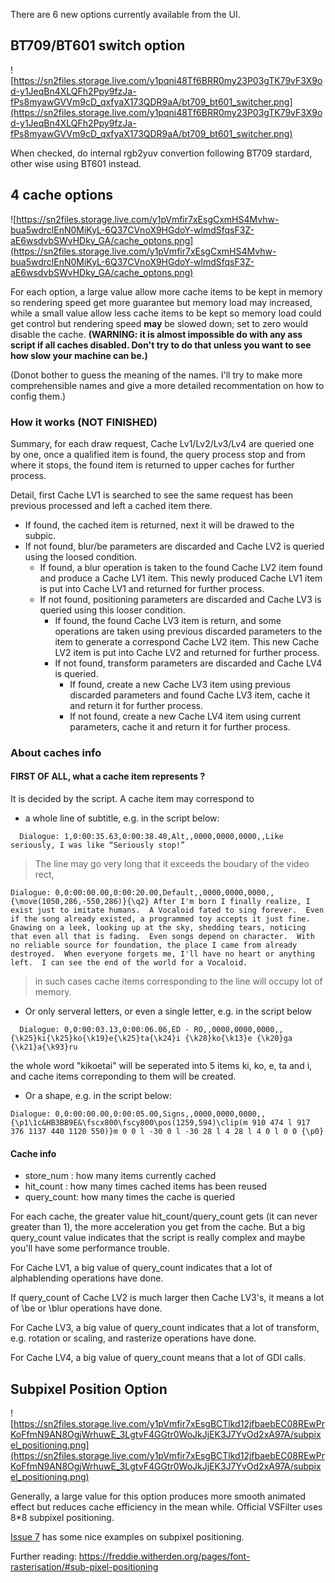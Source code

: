 There are 6 new options currently available from the UI.


## BT709/BT601 switch option ##

![https://sn2files.storage.live.com/y1pqni48Tf6BRR0my23P03gTK79vF3X9od-y1JeqBn4XLQFh2Ppy9fzJa-fPs8myawGVVm9cD_qxfyaX173QDR9aA/bt709_bt601_switcher.png](https://sn2files.storage.live.com/y1pqni48Tf6BRR0my23P03gTK79vF3X9od-y1JeqBn4XLQFh2Ppy9fzJa-fPs8myawGVVm9cD_qxfyaX173QDR9aA/bt709_bt601_switcher.png)

When checked, do internal rgb2yuv convertion following BT709 stardard, other wise using BT601 instead.
## 4 cache options ##

![https://sn2files.storage.live.com/y1pVmfir7xEsgCxmHS4Mvhw-bua5wdrclEnN0MiKyL-6Q37CVnoX9HGdoY-wlmdSfqsF3Z-aE6wsdvbSWvHDky_GA/cache_optons.png](https://sn2files.storage.live.com/y1pVmfir7xEsgCxmHS4Mvhw-bua5wdrclEnN0MiKyL-6Q37CVnoX9HGdoY-wlmdSfqsF3Z-aE6wsdvbSWvHDky_GA/cache_optons.png)

For each option, a large value allow more cache items to be kept in memory so rendering speed get more guarantee but memory load may increased, while a small value allow less cache items to be kept so memory load could get control but rendering speed **may** be slowed down; set to zero would disable the cache. **(WARNING: it is almost impossible do with any ass script if all caches disabled. Don't try to do that unless you want to see how slow your machine can be.)**

(Donot bother to guess the meaning of the names. I'll try to make more comprehensible names and give a more detailed recommentation on how to config them.)

### How it works (NOT FINISHED) ###
Summary, for each draw request, Cache Lv1/Lv2/Lv3/Lv4 are queried one by one, once a qualified item is found, the query process stop and from where it stops, the found item is returned to upper caches for further process.

Detail, first Cache LV1 is searched to see the same request has been previous processed and left a cached item there.
  * If found, the cached item is returned, next it will be drawed to the subpic.
  * If not found, blur/be parameters are discarded and Cache LV2 is queried using the loosed condition.
    * If found, a blur operation is taken to the found Cache LV2 item found and produce a Cache LV1 item. This newly produced Cache LV1 item is put into Cache LV1 and returned for further process.
    * If not found, positioning parameters are discarded and Cache LV3 is queried using this looser condition.
      * If found, the found Cache LV3 item is return, and some operations are taken using previous discarded parameters to the item to generate a correspond Cache LV2 item. This new Cache LV2 item is put into Cache LV2 and returned for further process.
      * If not found, transform parameters are discarded and Cache LV4 is queried.
        * If found, create a new Cache LV3 item using previous discarded parameters and found Cache LV3 item, cache it and return it for further process.
        * If not found, create a new Cache LV4 item using current parameters, cache it and return it for further process.

### About caches info ###

#### FIRST OF ALL, what a cache item represents ? ####
It is decided by the script. A cache item may correspond to
  * a whole line of subtitle, e.g. in the script below:
```
  Dialogue: 1,0:00:35.63,0:00:38.40,Alt,,0000,0000,0000,,Like seriously, I was like “Seriously stop!”
```
> The line may go very long that it exceeds the boudary of the video rect,
```
Dialogue: 0,0:00:00.00,0:00:20.00,Default,,0000,0000,0000,,{\move(1050,286,-550,286)}{\q2} After I'm born I finally realize, I exist just to imitate humans.  A Vocaloid fated to sing forever.  Even if the song already existed, a programmed toy accepts it just fine.  Gnawing on a leek, looking up at the sky, shedding tears, noticing that even all that is fading.  Even songs depend on character.  With no reliable source for foundation, the place I came from already destroyed.  When everyone forgets me, I'll have no heart or anything left.  I can see the end of the world for a Vocaloid.
```
> in such cases cache items corresponding to the line will occupy lot of memory.
  * Or only serveral letters, or even a single letter, e.g. in the script below
```
  Dialogue: 0,0:00:03.13,0:00:06.06,ED - RO,,0000,0000,0000,,{\k25}ki{\k25}ko{\k19}e{\k25}ta{\k24}i {\k28}ko{\k13}e {\k20}ga {\k21}a{\k93}ru
```
the whole word "kikoetai" will be seperated into 5 items ki, ko, e, ta and i, and cache items correponding to them will be created.
  * Or a shape, e.g. in the script below:
```
Dialogue: 0,0:00:00.00,0:00:05.00,Signs,,0000,0000,0000,,{\p1\1c&HB3BB9E&\fscx800\fscy800\pos(1259,594)\clip(m 910 474 l 917 376 1137 440 1120 550)}m 0 0 l -30 0 l -30 28 l 4 28 l 4 0 l 0 0 {\p0}
```
#### Cache info ####
  * store\_num  : how many items currently cached
  * hit\_count  : how many times cached items has been reused
  * query\_count: how many times the cache is queried

For each cache, the greater value hit\_count/query\_count gets (it can never greater than 1), the more acceleration you get from the cache. But a big query\_count value indicates that the script is really complex and maybe you'll have some performance trouble.

For Cache LV1, a big value of query\_count indicates that a lot of alphablending operations have done.

If query\_count of Cache LV2 is much larger then Cache LV3's, it means a lot of \be or \blur operations have done.

For Cache LV3, a big value of query\_count indicates that a lot of transform, e.g. rotation or scaling, and rasterize operations have done.

For Cache LV4, a big value of query\_count means that a lot of GDI calls.

## Subpixel Position Option ##

![https://sn2files.storage.live.com/y1pVmfir7xEsgBCTlkd12jfbaebEC08REwPrKoFfmN9AN8OgjWrhuwE_3LgtvF4GGtr0WoJkJjEK3J7YvOd2xA97A/subpixel_positioning.png](https://sn2files.storage.live.com/y1pVmfir7xEsgBCTlkd12jfbaebEC08REwPrKoFfmN9AN8OgjWrhuwE_3LgtvF4GGtr0WoJkJjEK3J7YvOd2xA97A/subpixel_positioning.png)

Generally, a large value for this option produces more smooth animated effect but reduces cache efficiency in the mean while.
Official VSFilter uses 8\*8 subpixel positioning.

<a href='http://code.google.com/p/xy-vsfilter/issues/detail?id=7&can=1'><a href='https://code.google.com/p/xy-vsfilter/issues/detail?id=7'>Issue 7</a></a> has some nice examples on subpixel positioning.

Further reading: https://freddie.witherden.org/pages/font-rasterisation/#sub-pixel-positioning